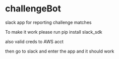 # challengeBot
slack app for reporting challenge matches 

To make it work please run pip install slack_sdk 

also valid creds to AWS acct

then go to slack and enter the app and it should work
